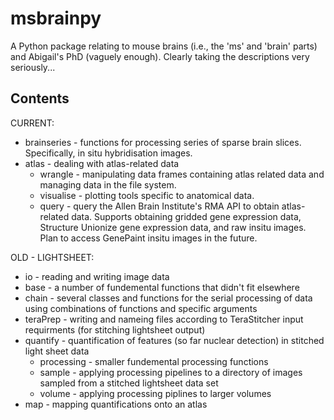 # msbrainpy
A Python package relating to mouse brains (i.e., the 'ms' and 'brain' parts) and Abigail's PhD (vaguely enough). Clearly taking the descriptions very seriously... 


## Contents
CURRENT:
* brainseries - functions for processing series of sparse brain slices. Specifically, in situ hybridisation images. 
* atlas - dealing with atlas-related data
  - wrangle - manipulating data frames containing atlas related data and managing data in the file system.
  - visualise - plotting tools specific to anatomical data.
  - query - query the Allen Brain Institute's RMA API to obtain atlas-related data. Supports obtaining gridded gene expression data, Structure Unionize gene expression data, and raw insitu images. Plan to access GenePaint insitu images in the future.

OLD - LIGHTSHEET:
* io - reading and writing image data
* base - a number of fundemental functions that didn't fit elsewhere
* chain - several classes and functions for the serial processing of data using combinations of functions and specific arguments
* teraPrep - writing and nameing files according to TeraStitcher input requirments (for stitching lightsheet output)
* quantify - quantification of features (so far nuclear detection) in stitched light sheet data
  - processing - smaller fundemental processing functions 
  - sample - applying processing pipelines to a directory of images sampled from a stitched lightsheet data set
  - volume - applying processing piplines to larger volumes
* map - mapping quantifications onto an atlas

